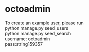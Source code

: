# octoadmin

To create an example user, please run <br />
python manage.py seed_users <br />
python manage.py seed_search <br />
username: octoadmin <br />
pass:string159357

